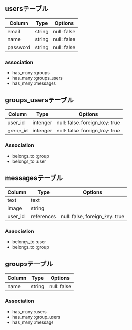 ## usersテーブル

|Column|Type|Options|
|------|----|-------|
|email|string|null: false|
|name|string|null: false|
|password|string|null: false|

### association
- has_many :groups
- has_many :groups_users
- has_many :messages

## groups_usersテーブル

|Column|Type|Options|
|------|----|-------|
|user_id|intenger|null: false, foreign_key: true|
|group_id|intenger|null: false, foreign_key: true|

### Association
- belongs_to :group
- belongs_to :user

## messagesテーブル

|Column|Type|Options|
|------|----|-------|
|text|text|
|image|string|
|user_id|references|null: false, foreign_key: true|

### Association

- belongs_to :user
- belongs_to :group

## groupsテーブル

|Column|Type|Options|
|------|----|-------|
|name|string|null: false|

### Association

- has_many :users
- has_many :group_users
- has_many :message
